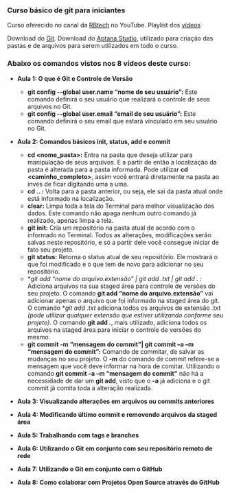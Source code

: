 ### Curso básico de git para iniciantes

Curso oferecido no canal da [RBtech](https://www.youtube.com/channel/UCVEa_x1n5FwWrxH00MrDPzQ) no YouTube.
Playlist dos [vídeos](https://www.youtube.com/playlist?list=PLInBAd9OZCzzHBJjLFZzRl6DgUmOeG3H0)

Download do [Git](https://git-scm.com/docs).
Download do [Aptana Studio](https://github.com/aptana/studio3/releases), utilizado para criação das pastas e de arquivos para serem utilizados em todo o curso.

### Abaixo os comandos vistos nos 8 vídeos deste curso:

- **Aula 1: O que é Git e Controle de Versão**
  - **git config --global user.name “nome de seu usuário”:** Este comando definirá o seu usuário que realizará o controle de seus arquivos no Git.
  - **git config --global user.email “email de seu usuário”:** Este comando definirá o seu email que estará vinculado em seu usuário no Git.

- **Aula 2: Comandos básicos init, status, add e commit**
  - **cd <nome_pasta>:** Entra na pasta que deseja utilizar para manipulação de seus arquivos. E a partir de então a localização da pasta é alterada para a pasta informada. Pode utilizar **cd <caminho_completo>**, assim você entrará diretamente na pasta ao invés de ficar digitando uma a uma.
  - **cd .. :** Volta para a pasta anterior, ou seja, ele sai da pasta atual onde está informado na localização.
  - **clear:** Limpa toda a tela do Terminal para melhor visualização dos dados. Este comando não apaga nenhum outro comando já realizado, apenas limpa a tela.
  - **git init:** Cria um repositório na pasta atual de acordo com o informado no Terminal. Todos as alterações, modificações serão salvas neste repositório, e só a partir dele você consegue iniciar de fato seu projeto.
  - **git status:** Retorna o status atual de seu repositório. Ele mostrará o que foi modificado e o que tem de novo para adicionar no seu repositório.
  - **git add “nome do arquivo.extensão” | git add *.txt | git add . :** Adiciona arquivos na sua staged área para controle de versões do seu projeto. O comando **git add “nome do arquivo.extensão”** vai adicionar apenas o arquivo que foi informado na staged área do git. O comando **git add *.txt** adiciona todos os arquivos de extensão .txt *(pode utilizar qualquer extensão que estiver utilizando conforme seu projeto)*. O comando **git add .**, mais utilizado, adiciona todos os arquivos na staged área para iniciar o controle de versões do mesmo.
  - **git commit -m “mensagem do commit”| git commit –a –m “mensagem do commit”:** Comando de commitar, de salvar as mudanças no seu projeto. O **-m** do comando de commit refere-se a mensagem que você deve informar na hora de comitar. Utilizando o comando **git commit –a –m “mensagem do commit”** não há a necessidade de dar um **git add**, visto que o **-a** já adiciona e o git commit já comita toda a alteração realizada.

- **Aula 3: Visualizando alterações em arquivos ou commits anteriores**

- **Aula 4: Modificando último commit e removendo arquivos da staged área**

- **Aula 5: Trabalhando com tags e branches**

- **Aula 6: Utilizando o Git em conjunto com seu repositório remoto de rede**

- **Aula 7: Utilizando o Git em conjunto com o GitHub**

- **Aula 8: Como colaborar com Projetos Open Source através do GitHub**

